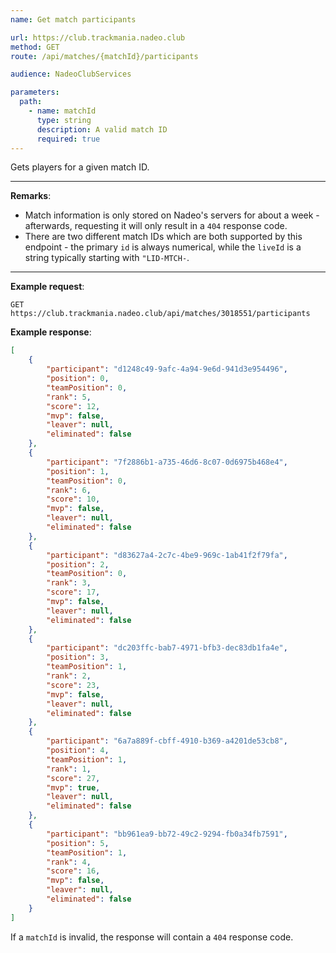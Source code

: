 ```yaml
---
name: Get match participants

url: https://club.trackmania.nadeo.club
method: GET
route: /api/matches/{matchId}/participants

audience: NadeoClubServices

parameters:
  path:
    - name: matchId
      type: string
      description: A valid match ID
      required: true
---
```


Gets players for a given match ID.

---

**Remarks**:
- Match information is only stored on Nadeo's servers for about a week - afterwards, requesting it will only result in a `404` response code.
- There are two different match IDs which are both supported by this endpoint - the primary `id` is always numerical, while the `liveId` is a string typically starting with `"LID-MTCH-`.

---

**Example request**:
```plain
GET https://club.trackmania.nadeo.club/api/matches/3018551/participants
```

**Example response**:
```json
[
    {
        "participant": "d1248c49-9afc-4a94-9e6d-941d3e954496",
        "position": 0,
        "teamPosition": 0,
        "rank": 5,
        "score": 12,
        "mvp": false,
        "leaver": null,
        "eliminated": false
    },
    {
        "participant": "7f2886b1-a735-46d6-8c07-0d6975b468e4",
        "position": 1,
        "teamPosition": 0,
        "rank": 6,
        "score": 10,
        "mvp": false,
        "leaver": null,
        "eliminated": false
    },
    {
        "participant": "d83627a4-2c7c-4be9-969c-1ab41f2f79fa",
        "position": 2,
        "teamPosition": 0,
        "rank": 3,
        "score": 17,
        "mvp": false,
        "leaver": null,
        "eliminated": false
    },
    {
        "participant": "dc203ffc-bab7-4971-bfb3-dec83db1fa4e",
        "position": 3,
        "teamPosition": 1,
        "rank": 2,
        "score": 23,
        "mvp": false,
        "leaver": null,
        "eliminated": false
    },
    {
        "participant": "6a7a889f-cbff-4910-b369-a4201de53cb8",
        "position": 4,
        "teamPosition": 1,
        "rank": 1,
        "score": 27,
        "mvp": true,
        "leaver": null,
        "eliminated": false
    },
    {
        "participant": "bb961ea9-bb72-49c2-9294-fb0a34fb7591",
        "position": 5,
        "teamPosition": 1,
        "rank": 4,
        "score": 16,
        "mvp": false,
        "leaver": null,
        "eliminated": false
    }
]
```

If a `matchId` is invalid, the response will contain a `404` response code.
